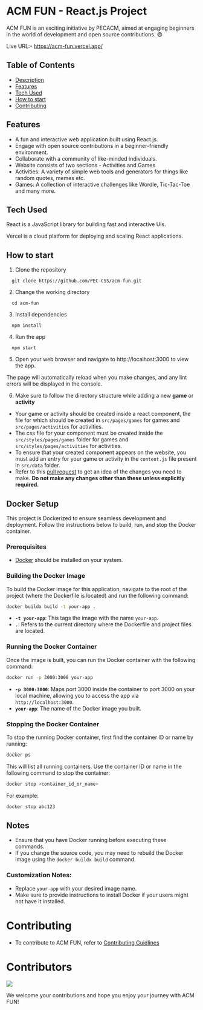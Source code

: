 # ACM FUN - React.js Project

ACM FUN is an exciting initiative by PECACM, aimed at engaging beginners in the world of development and open source contributions. 😄

Live URL:- https://acm-fun.vercel.app/

## Table of Contents

- [Description](#acm-fun---reactjs-project)
- [Features](#features)
- [Tech Used](#tech-used)
- [How to start](#how-to-start)
- [Contributing](#contributing)

## Features

- A fun and interactive web application built using React.js.
- Engage with open source contributions in a beginner-friendly environment.
- Collaborate with a community of like-minded individuals.
- Website consists of two sections - Activities and Games
- Activities: A variety of simple web tools and generators for things like random quotes, memes etc.
- Games: A collection of interactive challenges like Wordle, Tic-Tac-Toe and many more.

## Tech Used

React is a JavaScript library for building fast and interactive UIs.

Vercel is a cloud platform for deploying and scaling React applications.

## How to start

1. Clone the repository

```
  git clone https://github.com/PEC-CSS/acm-fun.git
```

2. Change the working directory

```
  cd acm-fun
```

3. Install dependencies

```
  npm install
```

4. Run the app

```
  npm start
```

5. Open your web browser and navigate to http://localhost:3000 to view the app.

The page will automatically reload when you make changes, and any lint errors will be displayed in the console.

6. Make sure to follow the directory structure while adding a new **game** or **activity**
 - Your game or activity should be created inside a react component, the file for which should be created in `src/pages/games` for games and `src/pages/activities` for activities.
 - The css file for your component must be created inside the `src/styles/pages/games` folder for games and `src/styles/pages/activities` for activities.
 - To ensure that your created component appears on the website, you must add an entry for your game or activity in the `content.js` file present in `src/data` folder.
 - Refer to this [pull request](https://github.com/PEC-CSS/acm-fun/pull/37/files) to get an idea of the changes you need to make. **Do not make any changes other than these unless explicitly required.**

## Docker Setup

This project is Dockerized to ensure seamless development and deployment. Follow the instructions below to build, run, and stop the Docker container.

### Prerequisites

- [Docker](https://www.docker.com/get-started) should be installed on your system.

### Building the Docker Image

To build the Docker image for this application, navigate to the root of the project (where the Dockerfile is located) and run the following command:

```bash
docker buildx build -t your-app .
```

- **`-t your-app`**: This tags the image with the name `your-app`.
- **`.`**: Refers to the current directory where the Dockerfile and project files are located.

### Running the Docker Container

Once the image is built, you can run the Docker container with the following command:

```bash
docker run -p 3000:3000 your-app
```

- **`-p 3000:3000`**: Maps port 3000 inside the container to port 3000 on your local machine, allowing you to access the app via `http://localhost:3000`.
- **`your-app`**: The name of the Docker image you built.

### Stopping the Docker Container

To stop the running Docker container, first find the container ID or name by running:

```bash
docker ps
```

This will list all running containers. Use the container ID or name in the following command to stop the container:

```bash
docker stop <container_id_or_name>
```

For example:

```bash
docker stop abc123
```


## Notes

- Ensure that you have Docker running before executing these commands.
- If you change the source code, you may need to rebuild the Docker image using the `docker buildx build` command.


### Customization Notes:
- Replace `your-app` with your desired image name.
- Make sure to provide instructions to install Docker if your users might not have it installed.

# Contributing

- To contribute to ACM FUN, refer to [Contributing Guidlines](./Contributing.md)

# Contributors

<a href="https://github.com/PEC-CSS/acm-fun/graphs/contributors">
  <img src="https://contrib.rocks/image?repo=PEC-CSS/acm-fun" />
</a>

<br>

We welcome your contributions and hope you enjoy your journey with ACM FUN!

